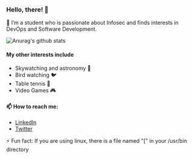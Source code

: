 ### Hello, there! :robot:
🌱 I’m a student who is passionate about Infosec and finds interests in DevOps and Software Development.

<!-- ![Top Langs](https://github-readme-stats.vercel.app/api/top-langs/?username=Auror007&langs_count=8)
-->
![Anurag's github stats](https://github-readme-stats.vercel.app/api?username=Auror007&count_private=true&include_all_commits=true)


#### My other interests include
   * Skywatching and astronomy :milky_way:
   * Bird watching :bird:
   * Table tennis :tennis:
   * Video Games :video_game:
   
#### 📫 How to reach me: 
  - [LinkedIn](https://www.linkedin.com/in/parth-parmar-8aa318108/)
  - [Twitter](https://twitter.com/Parth97531)

⚡ Fun fact: If you are using linux, there is a file named "[" in your /usr/bin directory

